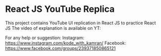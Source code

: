# React JS YouTube Replica

This project contains YouTube UI replication in React JS to practice React JS 
The video of explanation is available on YT: 

For any help or suggestion: 
Instagram: https://www.instagram.com/kode_with_kamran/
Facebook: https://www.facebook.com/groups/239371850865121